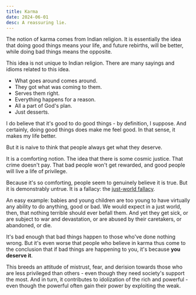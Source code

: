 ```yaml
---
title: Karma
date: 2024-06-01
desc: A reassuring lie.
---
```


The notion of karma comes from Indian religion. It is essentially the idea that doing good things means your life, and future rebirths, will be better, while doing bad things means the opposite.

This idea is not unique to Indian religion. There are many sayings and idioms related to this idea.

- What goes around comes around.
- They got what was coming to them.
- Serves them right.
- Everything happens for a reason.
- All a part of God's plan.
- Just desserts.

I do believe that it's good to do good things - by definition, I suppose. And certainly, doing good things does make me feel good. In that sense, it makes my life better.

But it is naive to think that people always get what they deserve.

It is a comforting notion. The idea that there is some cosmic justice. That crime doesn't pay. That bad people won't get rewarded, and good people will live a life of privilege.

Because it's so comforting, people seem to genuinely believe it is true. But it is demonstrably untrue. It is a fallacy: the [just-world fallacy](https://en.wikipedia.org/wiki/Just-world_fallacy).

An easy example: babies and young children are too young to have virtually any ability to do anything, good or bad. We would expect in a just world, then, that nothing terrible should ever befall them. And yet they get sick, or are subject to war and devastation, or are abused by their caretakers, or abandoned, or die.

It's bad enough that bad things happen to those who've done nothing wrong. But it's even worse that people who believe in karma thus come to the conclusion that if bad things are happening to you, it's because **you deserve it**.

This breeds an attitude of mistrust, fear, and derision towards those who are less privileged than others - even though they need society's support the most. And in turn, it contributes to idolization of the rich and powerful - even though the powerful often gain their power by exploiting the weak.
